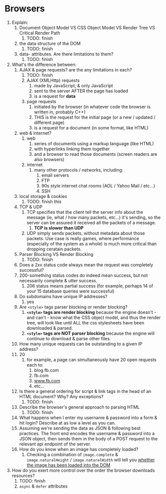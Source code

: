 # Browsers

1. Explain:
   1. Document Object Model VS CSS Object Model VS Render Tree VS Critical Render Path
      1. TODO: finish
   2. the data structure of the DOM
      1. TODO: finish
   3. data- attributes. Are there limitations to them?
      1. TODO: finish
2. What's the difference between:
   1. AJAX & page requests? are the any limitations in each?
      1. TODO: finish
      2. AJAX (XMLHttp) requests
         1. made by JavaScript, & only JavaScript
         2. sent to the server AFTER the page has loaded
         3. is a request for **data**
      3. page requests
         1. initiated by the browser (in whatever code the browser is written in, probably C++)
         2. THIS is the request for the initial page (or a new / updated / different page)
         3. is a request for a document (in some format, like HTML)
   2. web & internet?
      1. web
         1. series of documents using a markup language (like HTML)
         2. with hyperlinks linking them together
         3. and a browser to read those documents (screen readers are also browsers)
      2. internet
         1. many other protocols / networks, including:
            1. email servers
            2. FTP
            3. 90s style internet chat rooms (AOL / Yahoo Mail / etc...)
            4. SSH
   3. local storage & cookies
      1. TODO: finish this
   4. TCP & UDP
      1. TCP specifies that the client tell the server info about the message (ie, what / how many packets, etc...) it's sending, so the server can be assured it received all the packets of a message.
         1. **TCP is slower than UDP**
      2. UDP simply sends packets, without metadata about those packets. Use case is really games, where performance (especially of the system as a whole) is much more critical than dropping ceratain packets.
   5. Parser Blocking VS Render Blocking
      1. TODO: finish
   6. Does a 2xx status code always mean the request was completely successful?
   7. 200-something status codes do indeed mean success, but not necessarily complete & utter success.
      1. 206 status means partial success (for example, perhaps 14 of your 15 database queries were successful)
   8. Do subdomains have unique IP addresses?
      1. yes
   9. Are `<style>` tags parser blocking or render blocking?
      1. **`<style>` tags are render blocking** because the engine doesn't - and can't - know what the CSS object model, and thus the render tree, will look like until ALL the css stylesheets have been downloaded & parsed.
      2. **`<style>` tags are NOT parser blocking** because the engine will continue to download & parse other files.
   10. How many unique requests can be outstanding to a given IP address?
   11. 20
       1. for example, a page can simultaneously have 20 open requests each to:
          1. blog.fb.com
          2. fb.com
          3. www.fb.com
          4. etc...
   12. Is there a general ordering for script & link tags in the head of an HTML document? Why? Any exceptions?
       1. TODO: finish
   13. Describe the browser's general approach to parsing HTML
       1. TODO: finish
   14. What happens when I enter my username & password into a form & hit login? Describe at as low a level as you can.
   15. Assuming we're sending the data as JSON & following best practices. The front end encodes the username & password into a JSON object, then sends them in the body of a POST request to the relevant api endpoint of the server.
   16. How do you know when an image has completely loaded?
       1. Checking a combination of `image.complete` & `image.naturalHeight` / `image.naturalWidth` will tell you [whether the image has been loaded into the DOM](https://html.spec.whatwg.org/multipage/embedded-content.html#dom-img-complete)
3. How do you exert more control over the order the browser downloads resources?
   1. TODO: finish
   2. `async` & `defer` attributes